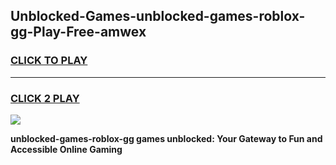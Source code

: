 
## Unblocked-Games-unblocked-games-roblox-gg-Play-Free-amwex
<h3>
<a href="https://premium76.site?title=unblocked-games-roblox-gg&ref=18A">CLICK TO PLAY</a></h3>
<hr>

<h3>
<a href="https://premium76.site?title=unblocked-games-roblox-gg&ref=18A">CLICK 2 PLAY</a>
  
</h3>

<a href="https://premium76.site?title=unblocked-games-roblox-gg&ref=18A"><img src="https://clearcache.store/games.png"></a>


**unblocked-games-roblox-gg games unblocked: Your Gateway to Fun and Accessible Online Gaming**
